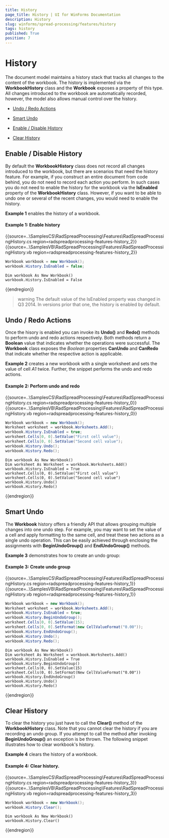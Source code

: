 ```yaml
---
title: History
page_title: History | UI for WinForms Documentation
description: History
slug: winforms/spread-processing/features/history
tags: history
published: True
position: 7
---
```


# History

The document model maintains a history stack that tracks all changes to the content of the workbook. The history is implemented via the __WorkbookHistory__ class and the __Workbook__ exposes a property of this type. All changes introduced to the workbook are automatically recorded, however, the model also allows manual control over the history.

* [Undo / Redo Actions](#undo-/-redo-actions)

* [Smart Undo](#smart-undo)

* [Enable / Disable History](#enable-/-disable-history)

* [Clear History](#clear-history)

## Enable / Disable History

By default the __WorkbookHistory__ class does not record all changes introduced to the workbook, but there are scenarios that need the history feature. For example, if you construct an entire document from code behind, you do not need to record each action you perform. In such cases you do not need to enable the history for the workbook via the __IsEnabled__ property of the __WorkbookHistory__ class. However, if you want to be able to undo one or several of the recent changes, you would need to enable the history.

__Example 1__ enables the history of a workbook.

#### Example 1: Enable history

{{source=..\SamplesCS\RadSpreadProcessing\Features\RadSpreadProcessingHistory.cs region=radspreadprocessing-features-history_2}} 
{{source=..\SamplesVB\RadSpreadProcessing\Features\RadSpreadProcessingHistory.vb region=radspreadprocessing-features-history_2}} 

````C#
Workbook workbook = new Workbook();
workbook.History.IsEnabled = false;

````
````VB.NET
Dim workbook As New Workbook()
workbook.History.IsEnabled = False

````

{{endregion}} 

>warning The default value of the IsEnabled property was changed in Q3 2014. In versions prior that one, the history is enabled by default.
>

## Undo / Redo Actions

Once the hisory is enabled you can invoke its __Undo()__ and __Redo()__ methods to perform undo and redo actions respectively. Both methods return a __Boolean__ value that indicates whether the operations were successful. The __Workbook__ class exposes the *Boolean* properties __CanUndo__ and __CanRedo__ that indicate whether the respective action is applicable.
        

__Example 2__ creates a new workbook with a single worksheet and sets the value of cell *A1* twice. Further, the snippet performs the undo and redo actions.

#### Example 2: Perform undo and redo

{{source=..\SamplesCS\RadSpreadProcessing\Features\RadSpreadProcessingHistory.cs region=radspreadprocessing-features-history_0}} 
{{source=..\SamplesVB\RadSpreadProcessing\Features\RadSpreadProcessingHistory.vb region=radspreadprocessing-features-history_0}} 

````C#
Workbook workbook = new Workbook();        
Worksheet worksheet = workbook.Worksheets.Add(); 
workbook.History.IsEnabled = true;
worksheet.Cells[0, 0].SetValue("First cell value");
worksheet.Cells[0, 0].SetValue("Second cell value");
workbook.History.Undo();
workbook.History.Redo();

````
````VB.NET
Dim workbook As New Workbook()
Dim worksheet As Worksheet = workbook.Worksheets.Add()
workbook.History.IsEnabled = True
worksheet.Cells(0, 0).SetValue("First cell value")
worksheet.Cells(0, 0).SetValue("Second cell value")
workbook.History.Undo()
workbook.History.Redo()

````

{{endregion}} 

## Smart Undo

The __Workbook__ history offers a friendly API that allows grouping multiple changes into one undo step. For example, you may want to set the value of a cell and apply formatting to the same cell, and treat these two actions as a single undo operation. This can be easily achieved through enclosing the assignments with __BeginUndoGroup()__ and __EndUndoGroup()__ methods.

__Example 3__ demonstrates how to create an undo group:
        
#### Example 3: Create undo group

{{source=..\SamplesCS\RadSpreadProcessing\Features\RadSpreadProcessingHistory.cs region=radspreadprocessing-features-history_1}} 
{{source=..\SamplesVB\RadSpreadProcessing\Features\RadSpreadProcessingHistory.vb region=radspreadprocessing-features-history_1}} 

````C#
Workbook workbook = new Workbook();
Worksheet worksheet = workbook.Worksheets.Add();
workbook.History.IsEnabled = true;
workbook.History.BeginUndoGroup();
worksheet.Cells[0, 0].SetValue(15);
worksheet.Cells[0, 0].SetFormat(new CellValueFormat("0.00"));
workbook.History.EndUndoGroup();
workbook.History.Undo();
workbook.History.Redo();

````
````VB.NET
Dim workbook As New Workbook()
Dim worksheet As Worksheet = workbook.Worksheets.Add()
workbook.History.IsEnabled = True
workbook.History.BeginUndoGroup()
worksheet.Cells(0, 0).SetValue(15)
worksheet.Cells(0, 0).SetFormat(New CellValueFormat("0.00"))
workbook.History.EndUndoGroup()
workbook.History.Undo()
workbook.History.Redo()

````

{{endregion}} 

## Clear History

To clear the history you just have to call the __Clear()__ method of the __WorkbookHistory__ class. Note that you cannot clear the history if you are recording an undo group. If you attempt to call the method after invoking __BeginUndoGroup()__ an exception is be thrown. The following snippet illustrates how to clear workbook's history.

__Example 4__ clears the history of a workbook.

#### Example 4: Clear history.

{{source=..\SamplesCS\RadSpreadProcessing\Features\RadSpreadProcessingHistory.cs region=radspreadprocessing-features-history_3}} 
{{source=..\SamplesVB\RadSpreadProcessing\Features\RadSpreadProcessingHistory.vb region=radspreadprocessing-features-history_3}} 

````C#
Workbook workbook = new Workbook();
workbook.History.Clear();

````
````VB.NET
Dim workbook As New Workbook()
workbook.History.Clear()

````

{{endregion}}
